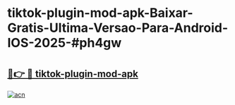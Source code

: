 # tiktok-plugin-mod-apk-Baixar-Gratis-Ultima-Versao-Para-Android-IOS-2025-#ph4gw

# <h2><a href="https://ainizakaria.my?title=tiktok-plugin-mod-apk&ref=24M">🔗👉 🔴 tiktok-plugin-mod-apk</a></h2>

[![acn](https://github.com/user-attachments/assets/0f9c940e-d8b0-45ae-aac7-cd30a18b3e1c)](https://ainizakaria.my?title=tiktok-plugin-mod-apk&ref=24M)

